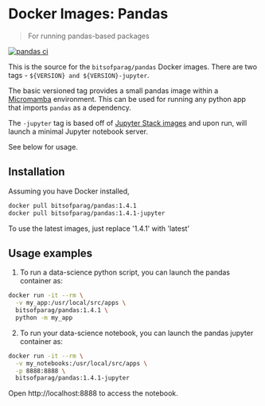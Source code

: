 # Docker Images: Pandas
> For running pandas-based packages

[![pandas ci][pandas-ci-img]][pandas-ci-url]

This is the source for the `bitsofparag/pandas` Docker images.
There are two tags - `${VERSION} and ${VERSION}-jupyter`.

The basic versioned tag provides a small pandas image within a [Micromamba][mmamba-url] environment.
This can be used for running any python app that imports `pandas` as a dependency.

The `-jupyter` tag is based off of [Jupyter Stack images][jupyter-url]
and upon run, will launch a minimal Jupyter notebook server.

See below for usage.

## Installation

Assuming you have Docker installed,

```sh
docker pull bitsofparag/pandas:1.4.1
docker pull bitsofparag/pandas:1.4.1-jupyter
```
To use the latest images, just replace '1.4.1' with 'latest'

## Usage examples

1. To run a data-science python script, you can launch the pandas container as:

```sh
docker run -it --rm \
  -v my_app:/usr/local/src/apps \
  bitsofparag/pandas:1.4.1 \
  python -m my_app
```

2. To run your data-science notebook, you can launch the pandas jupyter container as:

```sh
docker run -it --rm \
  -v my_notebooks:/usr/local/src/apps \
  -p 8888:8888 \
  bitsofparag/pandas:1.4.1-jupyter
```
Open http://localhost:8888 to access the notebook.

<!-- Markdown link & img badges -->
[pandas-ci-img]: https://github.com/bitsofparag/docker-images/actions/workflows/pandas.yml/badge.svg
[pandas-ci-url]: https://github.com/bitsofparag/docker-images/actions/workflows/pandas.yml
[mmamba-url]: https://mamba.readthedocs.io/en/latest/user_guide/micromamba.html
[jupyter-url]: https://jupyter-docker-stacks.readthedocs.io/en/latest/
